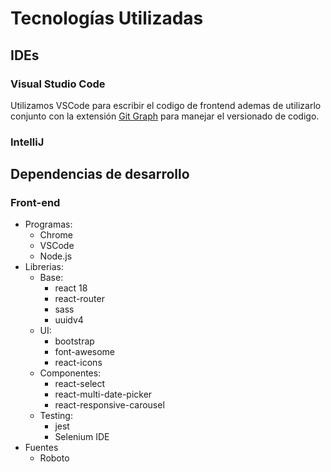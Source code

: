 # Tecnologías Utilizadas

## IDEs

### Visual Studio Code

Utilizamos VSCode para escribir el codigo de frontend ademas de utilizarlo conjunto con la extensión [Git Graph](https://marketplace.visualstudio.com/items?itemName=mhutchie.git-graph) para manejar el versionado de codigo.

### IntelliJ



## Dependencias de desarrollo

### Front-end
- Programas:
  - Chrome
  - VSCode
  - Node.js
- Librerias:
  - Base:
    - react 18
    - react-router
    - sass
    - uuidv4
  - UI:
    - bootstrap
    - font-awesome
    - react-icons
  - Componentes:
    - react-select
    - react-multi-date-picker
    - react-responsive-carousel
  - Testing:
    - jest
    - Selenium IDE
- Fuentes
  - Roboto